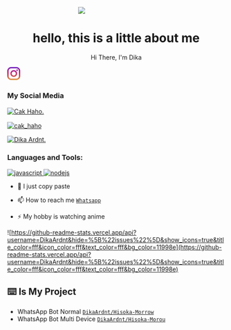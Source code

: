 <p align="center">

<img src="https://telegra.ph/file/09cc0981ccf07754d0af6.jpg" width="35%" style="margin-left: auto;margin-right: auto;display: block;">
</p>

<h1 align='center'>hello, this is a little about me</h1>

<p align='center'>Hi There, I'm Dika</p>

<p align='center'>

<a href="https://instagram.com/cak_haho"><img height="30" src="https://github.com/ArugaZ/ArugaZ/blob/main/images/instagram.svg?raw=true"></a>&nbsp;&nbsp;

</p>

<h3 align="left">My Social Media  </h3>

<p align="left">

<a href="https://www.facebook.com/Haho.id" target="blank"><img align="center" src="https://cdn.jsdelivr.net/npm/simple-icons@3.0.1/icons/facebook.svg" alt="Cak Haho." height="30" width="40" /></a>

<a href="https://instagram.com/cak_haho" target="blank"><img align="center" src="https://cdn.jsdelivr.net/npm/simple-icons@3.0.1/icons/instagram.svg" alt="cak_haho" height="30" width="40" /></a>

<a href="wa.me/6288292024190" target="blank"><img align="center" src="https://cdn.jsdelivr.net/npm/simple-icons@3.0.1/icons/whatsapp.svg" alt="Dika Ardnt." height="30" width="40" /></a>


</p>

<h3 align="left">Languages and Tools:</h3>

<p align="left"> <a href="https://developer.mozilla.org/en-US/docs/Web/JavaScript" target="_blank"> <img src="https://img.shields.io/badge/-JavaScript-black?style=flat-square&logo=javascript" alt="javascript" width="40" height="40"/> </a> <a href="https://nodejs.org" target="_blank"> <img src="https://img.shields.io/badge/-Node.js-black?style=flat-square&logo=Node.js" alt="nodejs" width="40" height="40"/> </a> </p>

- 🤝 I just copy paste

- 📫 How to reach me  [`Whatsapp`](https://wa.me/6288292024190?text=halo+bang)

- ⚡ My hobby is watching anime

![https://github-readme-stats.vercel.app/api?username=DikaArdnt&hide=%5B%22issues%22%5D&show_icons=true&title_color=fff&icon_color=fff&text_color=fff&bg_color=11998e](https://github-readme-stats.vercel.app/api?username=DikaArdnt&hide=%5B%22issues%22%5D&show_icons=true&title_color=fff&icon_color=fff&text_color=fff&bg_color=11998e)

## ⌨️ Is My Project
* WhatsApp Bot Normal [`DikaArdnt/Hisoka-Morrow`](https://github.com/DikaArdnt/Hisoka-Morrow)
* WhatsApp Bot Multi Device [`DikaArdnt/Hisoka-Morou`](https://github.com/DikaArdnt/Hisoka-Morou)
